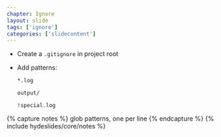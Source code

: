 ```yaml
---
chapter: Ignore
layout: slide
tags: ['ignore']
categories: ['slidecontent']
---
```


* Create a `.gitignore` in project root
* Add patterns:

	`*.log`

	`output/`

	`!special.log`

{% capture notes %}
glob patterns, one per line
{% endcapture %}
{% include hydeslides/core/notes %}